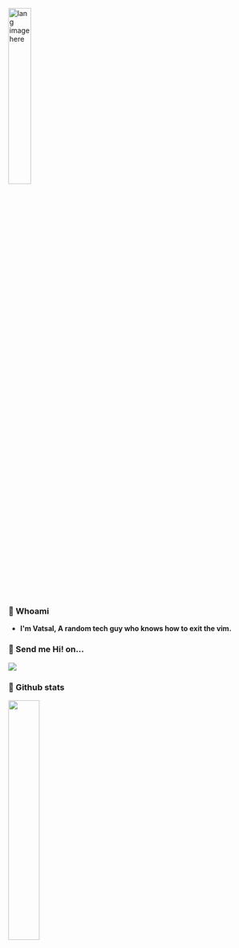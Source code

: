 <p align="left"><img width="30%" src="https://github.com/alansmathew/alansmathew/raw/master/lang.gif" alt="lang image here" /></p>  

### 🤙  Whoami 
- <b> I'm Vatsal, A random tech guy who knows how to exit the vim.

### 👋   Send me Hi! on...

  <a href="https://twitter.com/vatsal_root">
    <img src="https://img.shields.io/twitter/follow/vatsal_root?label=Twitter&logo=twitter&style=for-the-badge" />
  </a> 

### 👀 Github stats

<p align="left"><img width="35%" src="https://github-readme-stats.vercel.app/api?username=vatsalroot&show_icons=true&theme=tokyonight" /></p>
